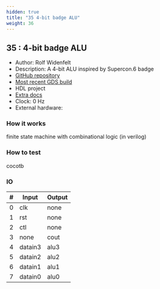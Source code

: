 ```yaml
---
hidden: true
title: "35 4-bit badge ALU"
weight: 36
---
```


## 35 : 4-bit badge ALU

* Author: Rolf Widenfelt
* Description: A 4-bit ALU inspired by Supercon.6 badge
* [GitHub repository](https://github.com/rolfmobile99/tt02-submission-template)
* [Most recent GDS build](https://github.com/rolfmobile99/tt02-submission-template/actions/runs/3538052048)
* HDL project
* [Extra docs]()
* Clock: 0 Hz
* External hardware: 



### How it works

finite state machine with combinational logic (in verilog)

### How to test

cocotb

### IO

| # | Input        | Output       |
|---|--------------|--------------|
| 0 | clk  | none |
| 1 | rst  | none |
| 2 | ctl  | none |
| 3 | none  | cout |
| 4 | datain3  | alu3 |
| 5 | datain2  | alu2 |
| 6 | datain1  | alu1 |
| 7 | datain0  | alu0 |
